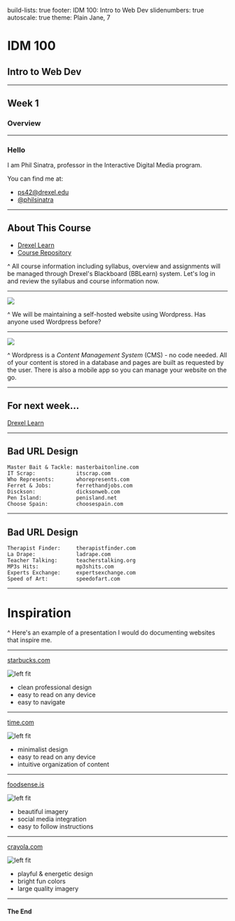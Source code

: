 build-lists: true
footer: IDM 100: Intro to Web Dev
slidenumbers: true
autoscale: true
theme: Plain Jane, 7

# IDM 100
## Intro to Web Dev

---

## Week 1
### Overview

---

### Hello

I am Phil Sinatra, professor in the Interactive Digital Media program.

You can find me at:

- ps42@drexel.edu
- [@philsinatra](https://twitter.com/philsinatra)

---

## About This Course

- [Drexel Learn](https://learn.dcollege.net/webapps/login/)
- [Course Repository](https://github.com/philsinatra/IDM100)

^ All course information including syllabus, overview and assignments will be managed through Drexel's Blackboard (BBLearn) system. Let's log in and review the syllabus and course information now.

---

![](https://s.w.org/images/backgrounds/wordpress-bg-medblue.png)

^ We will be maintaining a self-hosted website using Wordpress. Has anyone used Wordpress before?

---

![](https://en-blog.files.wordpress.com/2016/04/wordpress-future-dashboard.png)

^ Wordpress is a _Content Management System_ (CMS) - no code needed. All of your content is stored in a database and pages are built as requested by the user. There is also a mobile app so you can manage your website on the go.

---

## For next week...

[Drexel Learn](https://learn.dcollege.net/webapps/login/)

---

## Bad URL Design

    Master Bait & Tackle: masterbaitonline.com
    IT Scrap:             itscrap.com
    Who Represents:       whorepresents.com
    Ferret & Jobs:        ferrethandjobs.com
    Disckson:             dicksonweb.com
    Pen Island:           penisland.net
    Choose Spain:         choosespain.com

---

## Bad URL Design

    Therapist Finder:     therapistfinder.com
    La Drape:             ladrape.com
    Teacher Talking:      teacherstalking.org
    MP3s Hits:            mp3shits.com
    Experts Exchange:     expertsexchange.com
    Speed of Art:         speedofart.com

---

# Inspiration

^ Here's an example of a presentation I would do documenting websites that inspire me.

---

[starbucks.com](http://www.starbucks.com/)

![left fit](http://digm.drexel.edu/crs/IDM100/presentations/images/starbucks.png)

- clean professional design
- easy to read on any device
- easy to navigate

---

[time.com](http://time.com/)

![left fit](http://digm.drexel.edu/crs/IDM100/presentations/images/time.png)

- minimalist design
- easy to read on any device
- intuitive organization of content

---

[foodsense.is](http://foodsense.is/)

![left fit](http://digm.drexel.edu/crs/IDM100/presentations/images/foodsense.png)

- beautiful imagery
- social media integration
- easy to follow instructions

---

[crayola.com](http://www.crayola.com/)

![left fit](http://digm.drexel.edu/crs/IDM100/presentations/images/crayola.png)

- playful & energetic design
- bright fun colors
- large quality imagery

---

#### The End
